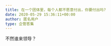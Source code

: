 ```yaml
---
title: 在一个团体里，每个人都不愿意付出，你要付出吗?
date: 2020-05-29 15:36:11+00:00
author: 匿名用户
type: 企管答集
---
```

不然谁来领导？


